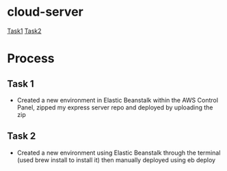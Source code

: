 # cloud-server

[Task1](http://cloud-server-cli.eba-qpvqpbbw.us-west-2.elasticbeanstalk.com/)
[Task2](http://cloudservertask1-env.eba-aihru2yd.us-east-2.elasticbeanstalk.com/)

# Process

## Task 1
- Created a new environment in Elastic Beanstalk within the AWS Control Panel, zipped my express server repo and deployed by uploading the zip

## Task 2
- Created a new environment using Elastic Beanstalk through the terminal (used brew install to install it) then manually deployed using eb deploy